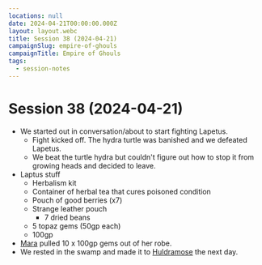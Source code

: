 ```yaml
---
locations: null
date: 2024-04-21T00:00:00.000Z
layout: layout.webc
title: Session 38 (2024-04-21)
campaignSlug: empire-of-ghouls
campaignTitle: Empire of Ghouls
tags:
  - session-notes
---
```

# Session 38 (2024-04-21)

- We started out in conversation/about to start fighting Lapetus.
	- Fight kicked off. The hydra turtle was banished and we defeated Lapetus.
	- We beat the turtle hydra but couldn't figure out how to stop it from growing heads and decided to leave.
- Laptus stuff
	- Herbalism kit
	- Container of herbal tea that cures poisoned condition
	- Pouch of good berries (x7)
	- Strange leather pouch
		- 7 dried beans
	- 5 topaz gems (50gp each)
	- 100gp
- [Mara](pcs/mara-nawojka.md) pulled 10 x 100gp gems out of her robe.
- We rested in the swamp and made it to [Huldramose](locations/huldramose.md) the next day.
